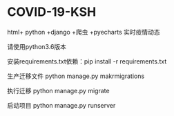 # COVID-19-KSH
html+ python +django +爬虫 +pyecharts 实时疫情动态

请使用python3.6版本

安装requirements.txt依赖：pip install -r requirements.txt

生产迁移文件 python manage.py makrmigrations

执行迁移 python manage.py migrate

启动项目 python manage.py runserver

